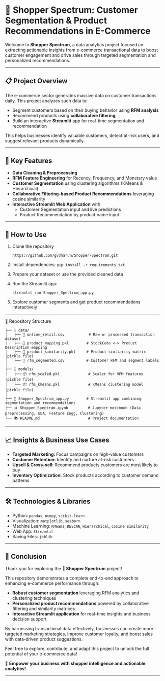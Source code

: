 # 🛒 Shopper Spectrum: Customer Segmentation & Product Recommendations in E-Commerce

Welcome to **Shopper Spectrum**, a data analytics project focused on extracting actionable insights from e-commerce transactional data to boost customer engagement and drive sales through targeted segmentation and personalized recommendations.

---

## 📋 Project Overview

The e-commerce sector generates massive data on customer transactions daily. This project analyzes such data to:

- Segment customers based on their buying behavior using **RFM analysis**  
- Recommend products using **collaborative filtering**  
- Build an interactive **Streamlit** app for real-time segmentation and recommendation  

This helps businesses identify valuable customers, detect at-risk users, and suggest relevant products dynamically.

---

## 🧰 Key Features

- **Data Cleaning & Preprocessing**  
- **RFM Feature Engineering** for Recency, Frequency, and Monetary value  
- **Customer Segmentation** using clustering algorithms (KMeans & Hierarchical)  
- **Collaborative Filtering-based Product Recommendations** leveraging cosine similarity  
- **Interactive Streamlit Web Application** with:  
  - Customer Segmentation input and live predictions  
  - Product Recommendation by product name input

---

## 🚀 How to Use

1. Clone the repository
   
    `https://github.com/gvdharun/Shopper-Spectrum.git`

2. Install dependencies: `pip install -r requirements.txt`
3. Prepare your dataset or use the provided cleaned data
4. Run the Streamlit app:

    `streamlit run Shopper_Spectrum_app.py`

5. Explore customer segments and get product recommendations interactively

---

📁 Repository Structure
```
├── 📂 data/
│   ├── 📄 online_retail.csv           # Raw or processed transaction dataset
│   ├── 📄 product_mapping.pkl        # StockCode <-> Product Description mapping
│   ├── 📄 product_similarity.pkl     # Product similarity matrix (pickle file)
│   └── 📄 rfm_segmented.csv          # Customer RFM and segment labels
│
├── 📂 models/
│   ├── 📦 rfm_scaled.pkl             # Scaler for RFM features (pickle file)
│   └── 📦 rfm_kmeans.pkl             # KMeans clustering model (pickle file)
│
├── 📝 Shopper_Spectrum_app.py        # Streamlit app combining segmentation and recommendations
├── 📊 Shopper_Spectrum.ipynb         # Jupyter notebook (Data preprocessing, EDA, Feature Engg, Clustering)
└── 📚 README.md                      # Project documentation
```

---

## 📈 Insights & Business Use Cases

- **Targeted Marketing:** Focus campaigns on high-value customers  
- **Customer Retention:** Identify and nurture at-risk customers  
- **Upsell & Cross-sell:** Recommend products customers are most likely to buy  
- **Inventory Optimization:** Stock products according to customer demand patterns  

---

## 🛠️ Technologies & Libraries

- Python: `pandas`, `numpy`, `scikit-learn`  
- Visualization: `matplotlib`, `seaborn`  
- Machine Learning: `KMeans`, `DBSCAN`, `Hierarchical`, `cosine similarity`  
- Web App: `Streamlit`  
- Saving Files: `joblib`  

---

## 🙌 Conclusion

Thank you for exploring the **🛒 Shopper Spectrum** project!

This repository demonstrates a complete end-to-end approach to enhancing e-commerce performance through:

- **Robust customer segmentation** leveraging RFM analytics and clustering techniques  
- **Personalized product recommendations** powered by collaborative filtering and similarity matrices  
- **Interactive Streamlit application** for real-time insights and business decision support  

By harnessing transactional data effectively, businesses can create more targeted marketing strategies, improve customer loyalty, and boost sales with data-driven product suggestions.

Feel free to explore, contribute, and adapt this project to unlock the full potential of your e-commerce data!

🚀 **Empower your business with shopper intelligence and actionable analytics!**

---


